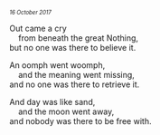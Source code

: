 <p style="margin:0; margin-top: -0.5rem">
  <em>
    <small><small>16 October 2017</small></small>
  </em>
</p>

Out came a cry\
&nbsp;&nbsp;&nbsp;&nbsp;from beneath the great Nothing,\
but no one was there to believe it.

An oomph went woomph,\
&nbsp;&nbsp;&nbsp;&nbsp;and the meaning went missing,\
and no one was there to retrieve it.

And day was like sand,\
&nbsp;&nbsp;&nbsp;&nbsp;and the moon went away,\
and nobody was there to be free with.
